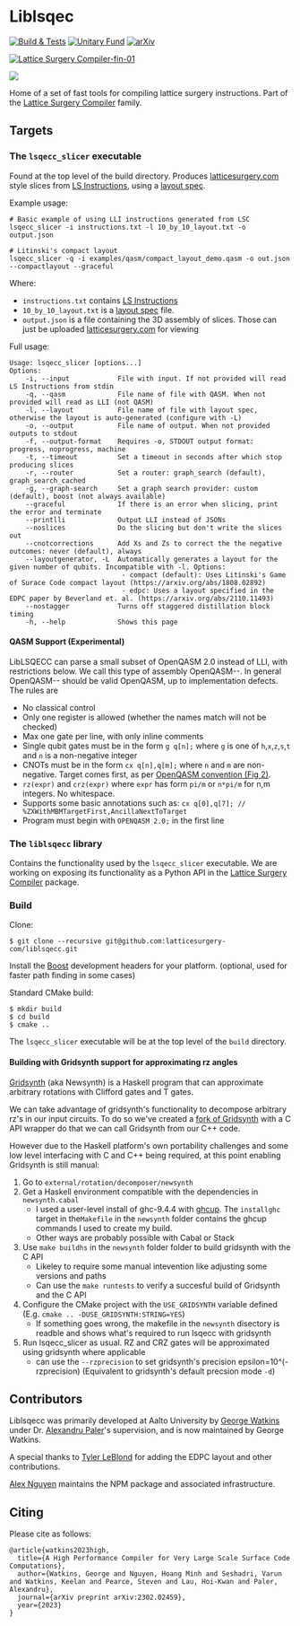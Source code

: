 # Liblsqec

[![Build & Tests](https://github.com/latticesurgery-com/liblsqecc/actions/workflows/build_and_test.yml/badge.svg)](https://github.com/latticesurgery-com/liblsqecc/actions/workflows/build_and_test.yml)
[![Unitary Fund](https://img.shields.io/badge/Supported%20By-Unitary%20Fund-FFFF00.svg)](https://unitary.fund)
[![arXiv](https://img.shields.io/badge/arXiv-2302.02459-b31b1b.svg)](https://arxiv.org/abs/2302.02459)

[![Lattice Surgery Compiler-fin-01](https://user-images.githubusercontent.com/46719079/150657000-8e83c649-84a8-431b-aab0-d44d847e5a24.png)](https://latticesurgery.com)

![](https://user-images.githubusercontent.com/36427091/193476068-eddfea28-3d91-4398-8de4-3a55bb43faa7.gif)

Home of a set of fast tools for compiling lattice surgery instructions. Part of the [Lattice Surgery Compiler](https://github.com/latticesurgery-com/lattice-surgery-compiler) family.

## Targets
### The `lsqecc_slicer` executable

Found at the top level of the build directory. Produces [latticesurgery.com](https://latticesurgery.com) style slices from [LS Instructions](https://github.com/latticesurgery-com/lattice-surgery-compiler/issues/246), using a [layout spec](https://github.com/latticesurgery-com/lattice-surgery-compiler/issues/250).
 
Example usage: 

```shell
# Basic example of using LLI instructions generated from LSC
lsqecc_slicer -i instructions.txt -l 10_by_10_layout.txt -o output.json

# Litinski's compact layout
lsqecc_slicer -q -i examples/qasm/compact_layout_demo.qasm -o out.json --compactlayout --graceful
```
Where:
 * `instructions.txt` contains [LS Instructions](https://github.com/latticesurgery-com/lattice-surgery-compiler/issues/246)
 * `10_by_10_layout.txt` is a [layout spec](https://github.com/latticesurgery-com/lattice-surgery-compiler/issues/250) file.
 * `output.json` is a file containing the 3D assembly of slices. Those can just be uploaded [latticesurgery.com](https://latticesurgery.com) for viewing

Full usage:
```
Usage: lsqecc_slicer [options...]
Options:
    -i, --input            File with input. If not provided will read LS Instructions from stdin
    -q, --qasm             File name of file with QASM. When not provided will read as LLI (not QASM)
    -l, --layout           File name of file with layout spec, otherwise the layout is auto-generated (configure with -L)
    -o, --output           File name of output. When not provided outputs to stdout
    -f, --output-format    Requires -o, STDOUT output format: progress, noprogress, machine
    -t, --timeout          Set a timeout in seconds after which stop producing slices
    -r, --router           Set a router: graph_search (default), graph_search_cached
    -g, --graph-search     Set a graph search provider: custom (default), boost (not always available)
    --graceful             If there is an error when slicing, print the error and terminate
    --printlli             Output LLI instead of JSONs
    --noslices             Do the slicing but don't write the slices out
    --cnotcorrections      Add Xs and Zs to correct the the negative outcomes: never (default), always
    --layoutgenerator, -L  Automatically generates a layout for the given number of qubits. Incompatible with -l. Options:
                            - compact (default): Uses Litinski's Game of Surace Code compact layout (https://arxiv.org/abs/1808.02892)
                            - edpc: Uses a layout specified in the EDPC paper by Beverland et. al. (https://arxiv.org/abs/2110.11493)
    --nostagger            Turns off staggered distillation block timing
    -h, --help             Shows this page
```
#### QASM Support (Experimental)
LibLSQECC can parse a small subset of OpenQASM 2.0 instead of LLI, with restrictions below. We call this type of assembly OpenQASM--. In general OpenQASM-- should be valid OpenQASM, up to implementation defects. The rules are 
 * No classical control
 * Only one register is allowed (whether the names match will not be checked)
 * Max one gate per line, with only inline comments
 * Single qubit gates must be in the form `g q[n];` where `g` is one of `h`,`x`,`z`,`s`,`t` and `n` is a non-negative integer
 * CNOTs must be in the form `cx q[n],q[m];` where `n` and `m` are non-negative. Target comes first, as per [OpenQASM convention (Fig 2)](https://arxiv.org/pdf/1707.03429.pdf).
 * `rz(expr)` and `crz(expr)` where `expr` has form `pi/m` or `n*pi/m` for n,m integers. No whitespace.
 * Supports some basic annotations such as: `cx q[0],q[7]; // %ZXWithMBMTargetFirst,AncillaNextToTarget`
 * Program must begin with `OPENQASM 2.0;` in the first line

### The `liblsqecc` library

Contains the functionality used by the `lsqecc_slicer` executable. We are working on exposing its functionality as a Python API in the [Lattice Surgery Compiler](https://github.com/latticesurgery-com/lattice-surgery-compiler) package.

### Build
Clone:
```shell
$ git clone --recursive git@github.com:latticesurgery-com/liblsqecc.git 
```

Install the [Boost](https://www.boost.org/) development headers for your platform. (optional, used for faster path finding in some cases)

Standard CMake build:
```shell
$ mkdir build
$ cd build
$ cmake ..
```

The `lsqecc_slicer` executable will be at the top level of the `build` directory.

#### Building with Gridsynth support for approximating rz angles

[Gridsynth](https://www.mathstat.dal.ca/~selinger/newsynth/) (aka Newsynth) is a Haskell program that can approximate arbitrary rotations with Clifford gates and T gates.

We can take advantage of gridsynth's functionality to decompose arbitrary rz's in our input circuits. To do so we've created a [fork of Gridsynth](https://github.com/latticesurgery-com/rotation-decomposer/tree/main/newsynth) with a C API wrapper do that we can call Gridsynth from our C++ code.

However due to the Haskell platform's own portability challenges and some low level interfacing with C and C++ being required, at this point enabling Gridsynth is still manual:

 1. Go to `external/rotation/decomposer/newsynth`
 2. Get a Haskell environment compatible with the dependencies in `newsynth.cabal`
    * I used a user-level install of ghc-9.4.4 with [ghcup](https://www.haskell.org/ghcup/). The `installghc` target in the`Makefile` in the `newsynth` folder contains the ghcup commands I used to create my build.
    * Other ways are probably possible with Cabal or Stack
 3. Use `make buildhs` in the `newsynth` folder folder to build gridsynth with the C API
    * Likeley to require some manual intevention like adjusting some versions and paths
    * Can use the `make runtests` to verify a succesful build of Gridsynth and the C API
4. Configure the CMake project with the `USE_GRIDSYNTH` variable defined (E.g. `cmake .. -DUSE_GRIDSYNTH:STRING=YES`)
    * If something goes wrong, the makefile in the `newsynth` disectory is readble and shows what's required to run lsqecc with gridsynth
5. Run lsqecc_slicer as usual. RZ and CRZ gates will be approximated using gridsynth where applicable
    * can use the `--rzprecision` to set gridsynth's precision epsilon=10^(-rzprecision) (Equivalent to gridsynth's default precsion mode `-d`)

## Contributors

Liblsqecc was primarily developed at Aalto University by [George Watkins](https://github.com/gwwatkin) under Dr. [Alexandru Paler](https://github.com/alexandrupaler)'s supervision, and is now maintained by George Watkins.

A special thanks to [Tyler LeBlond](https://github.com/tylerrleblond) for adding the EDPC layout and other contributions.

[Alex Nguyen](https://github.com/alexnguyenn) maintains the NPM package and associated infrastructure.

## Citing

Please cite as follows:
```
@article{watkins2023high,
  title={A High Performance Compiler for Very Large Scale Surface Code Computations},
  author={Watkins, George and Nguyen, Hoang Minh and Seshadri, Varun and Watkins, Keelan and Pearce, Steven and Lau, Hoi-Kwan and Paler, Alexandru},
  journal={arXiv preprint arXiv:2302.02459},
  year={2023}
}
```
